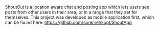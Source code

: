 ShoutOut is a location aware chat and posting app which lets users see posts from other users in their area, or in a range that they set for themselves.
This project was developed as mobile application first, which can be found here:
https://github.com/sorenrehkopf/ShoutApp
